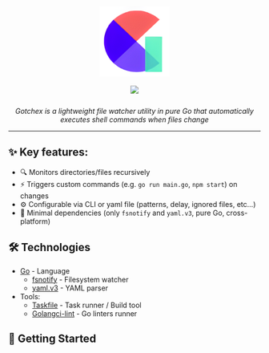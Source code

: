 <div id="readme-top"></div>

[//]: # (Project logo)
<br/>
<h1 align="center">
    <a href="https://github.com/S1riyS/go-whiteboard">
        <img src="docs/assets/logo.png" alt="Logo" width="140" height="140">
    </a>
    <br>
    <a href="https://goreportcard.com/report/github.com/S1riyS/gotchex">
        <img src="https://goreportcard.com/badge/github.com/S1riyS/gotchex">
    </a>
</h1>
<p align="center">
    <em>Gotchex is a lightweight file watcher utility in pure Go that automatically executes shell commands when files change</em>
</p>

---

## ✨ Key features:
- 🔍 Monitors directories/files recursively
- ⚡ Triggers custom commands (e.g. `go run main.go`, `npm start`) on changes
- ⚙️ Configurable via CLI or yaml file (patterns, delay, ignored files, etc...)
- 🚀 Minimal dependencies (only `fsnotify` and `yaml.v3`, pure Go, cross-platform)

## 🛠️ Technologies
- [Go](https://go.dev/) - Language
    - [fsnotify](https://github.com/fsnotify/fsnotify) - Filesystem watcher
    - [yaml.v3](https://github.com/go-yaml/yaml) - YAML parser
- Tools:
    - [Taskfile](https://taskfile.dev/) - Task runner / Build tool
    - [Golangci-lint](https://golangci-lint.run/) - Go linters runner

## 🚀 Getting Started
